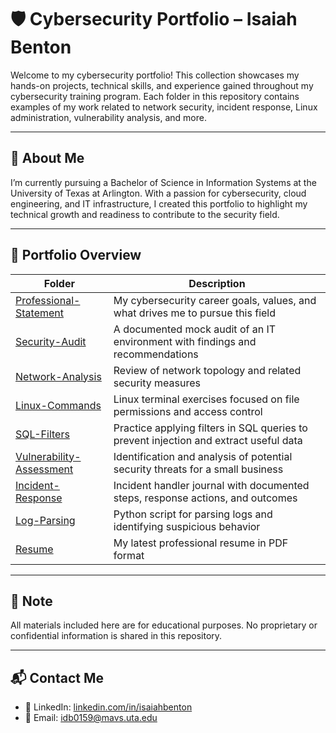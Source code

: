 # 🛡️ Cybersecurity Portfolio – Isaiah Benton

Welcome to my cybersecurity portfolio! This collection showcases my hands-on projects, technical skills, and experience gained throughout my cybersecurity training program. Each folder in this repository contains examples of my work related to network security, incident response, Linux administration, vulnerability analysis, and more.

---

## 📌 About Me

I’m currently pursuing a Bachelor of Science in Information Systems at the University of Texas at Arlington. With a passion for cybersecurity, cloud engineering, and IT infrastructure, I created this portfolio to highlight my technical growth and readiness to contribute to the security field.

---

## 📁 Portfolio Overview

| Folder | Description |
|--------|-------------|
| [Professional-Statement](./Professional-Statement/) | My cybersecurity career goals, values, and what drives me to pursue this field |
| [Security-Audit](./Security-Audit/) | A documented mock audit of an IT environment with findings and recommendations |
| [Network-Analysis](./Network-Analysis/) | Review of network topology and related security measures |
| [Linux-Commands](./Linux-Commands/) | Linux terminal exercises focused on file permissions and access control |
| [SQL-Filters](./SQL-Filters/) | Practice applying filters in SQL queries to prevent injection and extract useful data |
| [Vulnerability-Assessment](./Vulnerability-Assessment/) | Identification and analysis of potential security threats for a small business |
| [Incident-Response](./Incident-Response/) | Incident handler journal with documented steps, response actions, and outcomes |
| [Log-Parsing](./Log-Parsing/) | Python script for parsing logs and identifying suspicious behavior |
| [Resume](./Resume/) | My latest professional resume in PDF format |

---

## 🔐 Note

All materials included here are for educational purposes. No proprietary or confidential information is shared in this repository.

---

## 📬 Contact Me

- 💼 LinkedIn: [linkedin.com/in/isaiahbenton](https://www.linkedin.com/in/isaiahbenton)
- 📧 Email: idb0159@mavs.uta.edu
